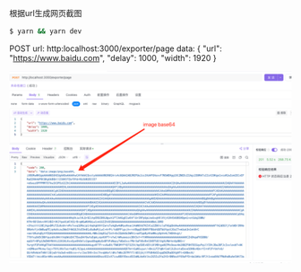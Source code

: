 根据url生成网页截图

```bash
$ yarn && yarn dev
```

POST
  url: http:localhost:3000/exporter/page
  data: {
    "url": "https://www.baidu.com",
    "delay": 1000,
    "width": 1920
  }

![Alt text](image.png)
